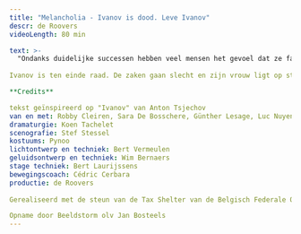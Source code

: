 ```yaml
---
title: "Melancholia - Ivanov is dood. Leve Ivanov"
descr: de Roovers
videoLength: 80 min

text: >-
  "Ondanks duidelijke successen hebben veel mensen het gevoel dat ze falen. Nooit zijn we mooi en succesvol genoeg, nooit in vergelijking met de ander als concurrent, maar ook met de ander die je zelf bent. Een race tegen je eigen schaduw kan je niet winnen." – Paul Verhaeghe.  
  
Ivanov is ten einde raad. De zaken gaan slecht en zijn vrouw ligt op sterven. Hij isoleert zich van alles en iedereen. Hij laat zijn doodzieke vrouw aan haar lot over en brengt zijn avonden door bij zijn oude vriend Lebjedev. Diens dochter Sasja wordt verliefd op deze antiheld. Met haar ontwapenend enthousiasme probeert ze Ivanov een uitweg te bieden. Maar is er wel verzet mogelijk tegen het onontkoombare? Ivanov is een mens die tracht overeind te blijven in de ratrace van een samenleving in transitie. De Roovers deconstrueren Tsjechovs klassieker en maken er een eigen versie van.

**Credits**

tekst geïnspireerd op "Ivanov" van Anton Tsjechov  
van en met: Robby Cleiren, Sara De Bosschere, Günther Lesage, Luc Nuyens, Sofie Sente, Timo Sterckx, Vincent Van Sande en Jolien Janssens  
dramaturgie: Koen Tachelet  
scenografie: Stef Stessel  
kostuums: Pynoo  
lichtontwerp en techniek: Bert Vermeulen  
geluidsontwerp en techniek: Wim Bernaers  
stage techniek: Bert Laurijssens  
bewegingscoach: Cédric Cerbara  
productie: de Roovers  
  
Gerealiseerd met de steun van de Tax Shelter van de Belgisch Federale Overheid via Cronos Invest NV

Opname door Beeldstorm olv Jan Bosteels
---
```

